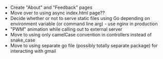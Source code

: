 - Create "About" and "Feedback" pages
- Move over to using async index.html page??
- Decide whether or not to serve static files using Go depending on environment variable (or command line arg) - use nginx in production
- "PWM" animation while calling out to external server
- Move to using only camelCase convention in controllers instead of snake_case
- Move to using separate go file (possibly totally separate package) for interacting with gmail
